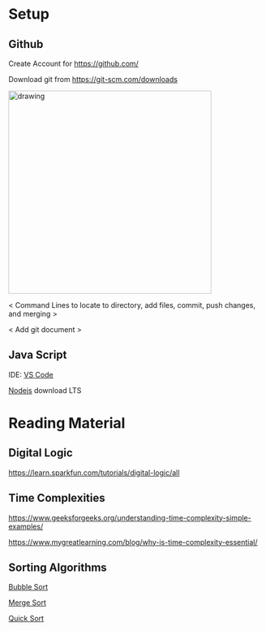 # Setup

## Github

Create Account for https://github.com/

Download git from https://git-scm.com/downloads

<img src="https://www.nobledesktop.com/image/blog/git-branches-merge.png" alt="drawing" width="400"/>

< Command Lines to locate to directory, add files, commit, push changes, and merging >

< Add git document >

## Java Script

IDE: [VS Code](https://code.visualstudio.com/)

[Nodejs](https://nodejs.org/en/) download LTS


# Reading Material

## Digital Logic
https://learn.sparkfun.com/tutorials/digital-logic/all


## Time Complexities
https://www.geeksforgeeks.org/understanding-time-complexity-simple-examples/

https://www.mygreatlearning.com/blog/why-is-time-complexity-essential/

## Sorting Algorithms
[Bubble Sort](https://www.geeksforgeeks.org/bubble-sort/)

[Merge Sort](https://www.geeksforgeeks.org/merge-sort/)

[Quick Sort](https://www.geeksforgeeks.org/quick-sort/)
